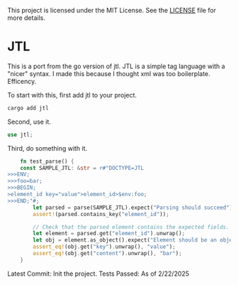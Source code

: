 This project is licensed under the MIT License. See the [LICENSE](./LICENSE) file for more details.

# JTL

This is a port from the go version of jtl. JTL is a simple tag language with a "nicer" syntax. I made this because I thought xml was too boilerplate. Efficency. 

To start with this, first add jtl to your project.
```sh
cargo add jtl
```

Second, use it.
```rust
use jtl;
```

Third, do something with it.

```rust
    fn test_parse() {
    const SAMPLE_JTL: &str = r#"DOCTYPE=JTL
>>>ENV;
>>>foo=bar;
>>>BEGIN;
>element_id key="value">element_id>$env:foo;
>>>END;"#;
        let parsed = parse(SAMPLE_JTL).expect("Parsing should succeed");
        assert!(parsed.contains_key("element_id"));

        // Check that the parsed element contains the expected fields.
        let element = parsed.get("element_id").unwrap();
        let obj = element.as_object().expect("Element should be an object");
        assert_eq!(obj.get("key").unwrap(), "value");
        assert_eq!(obj.get("content").unwrap(), "bar");
    }
```

Latest Commit: Init the project.
Tests Passed: As of 2/22/2025
